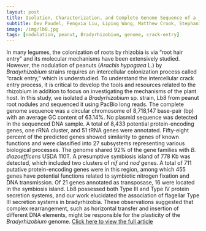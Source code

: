 ```yaml
---
layout: post
title: Isolation, Characterization, and Complete Genome Sequence of a _Bradyrhizobium_ Strain Lb8 From Nodules of Peanut Utilizing Crack Entry Infection
subtitle: Dev Paudel, Fengxia Liu, Liping Wang, Matthew Crook, Stephanie Maya, Ze Peng, Karen Kelley, Jean-Michel Ané, and Jianping Wang
image: /img/lb8.jpg
tags: [nodulation, peanut, Bradyrhizobium, genome, crack-entry]
---
```


In many legumes, the colonization of roots by rhizobia is via “root hair entry” and its molecular mechanisms have been extensively studied. However, the nodulation of peanuts (_Arachis hypogaea_ L.) by _Bradyrhizobium_ strains requires an intercellular colonization process called “crack entry,” which is understudied. To understand the intercellular crack entry process, it is critical to develop the tools and resources related to the rhizobium in addition to focus on investigating the mechanisms of the plant host. In this study, we isolated a _Bradyrhizobium_ sp. strain, Lb8 from peanut root nodules and sequenced it using PacBio long reads. The complete genome sequence was a circular chromosome of 8,718,147 base-pair (bp) with an average GC content of 63.14%. No plasmid sequence was detected in the sequenced DNA sample. A total of 8,433 potential protein-encoding genes, one rRNA cluster, and 51 tRNA genes were annotated. Fifty-eight percent of the predicted genes showed similarity to genes of known functions and were classified into 27 subsystems representing various biological processes. The genome shared 92% of the gene families with _B. diazoefficens_ USDA 110T. A presumptive symbiosis island of 778 Kb was detected, which included two clusters of _nif_ and _nod_ genes. A total of 711 putative protein-encoding genes were in this region, among which 455 genes have potential functions related to symbiotic nitrogen fixation and DNA transmission. Of 21 genes annotated as transposase, 16 were located in the symbiosis island. Lb8 possessed both Type III and Type IV protein secretion systems, and our work elucidated the association of flagellar Type III secretion systems in bradyrhizobia. These observations suggested that complex rearrangement, such as horizontal transfer and insertion of different DNA elements, might be responsible for the plasticity of the _Bradyrhizobium_ genome.
[Click here to view the full article](https://www.frontiersin.org/articles/10.3389/fmicb.2020.00093/full)

